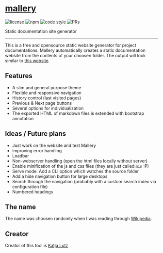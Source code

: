 
# [mallery](https://github.com/malleryjs/mallery)


<a href="https://opensource.org/licenses/MIT"><img src="https://raw.github.com/malleryjs/mallery/development/static/readme/gen-badges/badge.0.svg?sanitize=true" alt="license"></a> <a href="https://www.npmjs.com/package/mallery"><img src="https://raw.github.com/malleryjs/mallery/development/static/readme/gen-badges/badge.1.svg?sanitize=true" alt="npm"></a> <a href="https://prettier.io/"><img src="https://raw.github.com/malleryjs/mallery/development/static/readme/gen-badges/badge.2.svg?sanitize=true" alt="code style"></a> <img src="https://raw.github.com/malleryjs/mallery/development/static/readme/gen-badges/badge.3.svg?sanitize=true" alt="PRs"> 

Static documentation site generator

-------

This is a free and opensource static website generator for
project documentations. Mallery automatically creates a static documentation
website from the contents of your choosen folder. The output will look
similar to [this website](http://www.malleryjs.com).

## Features
- A slim and general purpose theme
- Flexible and responsive navigation
- History control (last visited pages)
- Previous & Next page buttons
- Several options for individualization
- The exported HTML of markdown files is extended with bootstrap annotation

## Ideas / Future plans
- Just work on the website and test Mallery
- Improving error handling
- Loadbar
- Non-webserver handling (open the html files locally without server)
- Enable minification of the js and css files (they are just called `min` :P)
- Serve mode: Add a CLI option which watches the source folder
- Add a hide navigation button for large desktops
- Search through the navigation
  (probably with a custom search index via configuration file)
- Numbered headings

## The name
The name was choosen randomly when I was reading through [Wikipedia](https://en.wikipedia.org/wiki/CL-HTTP).

## Creator
Creator of this tool is [Katja Lutz](https://twitter.com/Katy_Wings)
